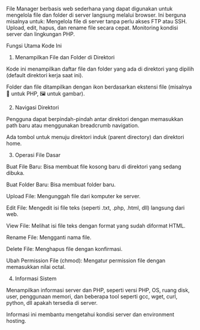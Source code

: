 File Manager berbasis web sederhana yang dapat digunakan untuk mengelola file dan folder di server langsung melalui browser. Ini berguna misalnya untuk:
Mengelola file di server tanpa perlu akses FTP atau SSH.
Upload, edit, hapus, dan rename file secara cepat.
Monitoring kondisi server dan lingkungan PHP.

Fungsi Utama Kode Ini

1.	Menampilkan File dan Folder di Direktori

Kode ini menampilkan daftar file dan folder yang ada di direktori yang dipilih (default direktori kerja saat ini).

Folder dan file ditampilkan dengan ikon berdasarkan ekstensi file (misalnya 🐘 untuk PHP, 🖼 untuk gambar).

2. Navigasi Direktori

Pengguna dapat berpindah-pindah antar direktori dengan memasukkan path baru atau menggunakan breadcrumb navigation.

Ada tombol untuk menuju direktori induk (parent directory) dan direktori home.

3. Operasi File Dasar

Buat File Baru: Bisa membuat file kosong baru di direktori yang sedang dibuka.

Buat Folder Baru: Bisa membuat folder baru.

Upload File: Mengunggah file dari komputer ke server.

Edit File: Mengedit isi file teks (seperti .txt, .php, .html, dll) langsung dari web.

View File: Melihat isi file teks dengan format yang sudah diformat HTML.

Rename File: Mengganti nama file.

Delete File: Menghapus file dengan konfirmasi.

Ubah Permission File (chmod): Mengatur permission file dengan memasukkan nilai octal.

4. Informasi Sistem

Menampilkan informasi server dan PHP, seperti versi PHP, OS, ruang disk, user, penggunaan memori, dan beberapa tool seperti gcc, wget, curl, python, dll apakah tersedia di server.

Informasi ini membantu mengetahui kondisi server dan environment hosting.

